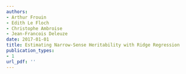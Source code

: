 ```yaml
---
authors: 
- Arthur Frouin
- Edith Le Floch
- Christophe Ambroise
- Jean-Francois Deleuze
date: 2017-01-01
title: Estimating Narrow-Sense Heritability with Ridge Regression
publication_types:
- 1
url_pdf: ''
---
```

